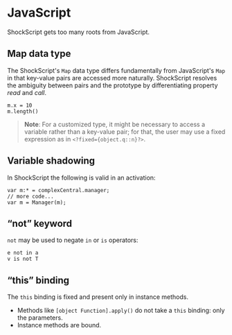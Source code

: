 # JavaScript

ShockScript gets too many roots from JavaScript.

## Map data type

The ShockScript's `Map` data type differs fundamentally from JavaScript's `Map` in that key-value pairs are accessed more naturally. ShockScript resolves the ambiguity between pairs and the prototype by differentiating property *read* and *call*.

```
m.x = 10
m.length()
```

> **Note**: For a customized type, it might be necessary to access a variable rather than a key-value pair; for that, the user may use a fixed expression as in `<?fixed={object.q::n}?>`.

## Variable shadowing

In ShockScript the following is valid in an activation:

```
var m:* = complexCentral.manager;
// more code...
var m = Manager(m);
```

## “not” keyword

`not` may be used to negate `in` or `is` operators:

```
e not in a
v is not T
```

## “this” binding

The `this` binding is fixed and present only in instance methods.

- Methods like `[object Function].apply()` do not take a `this` binding: only the parameters.
- Instance methods are bound.